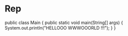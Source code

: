 # Rep
public class Main {
    public static void main(String[] args) {
        System.out.println("HELLOOO WWWOOORLD !!!");
    }
}
